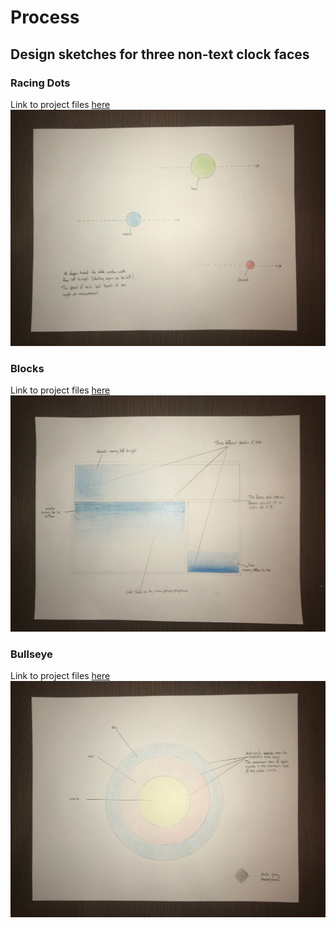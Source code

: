 # Process
## Design sketches for three non-text clock faces

### Racing Dots
Link to project files [here](https://github.com/neil-oliver/dvia-2019/tree/master/1.mapping-time/project_racing_dots)
![](https://github.com/neil-oliver/dvia-2019/blob/master/1.mapping-time/process/racing-dots-sketch.jpeg)

### Blocks
Link to project files [here](https://github.com/neil-oliver/dvia-2019/tree/master/1.mapping-time/project_blocks)
![](https://github.com/neil-oliver/dvia-2019/blob/master/1.mapping-time/process/Blocks-sketch.jpeg)

### Bullseye
Link to project files [here](https://github.com/neil-oliver/dvia-2019/tree/master/1.mapping-time/project_bullseye)
![](https://github.com/neil-oliver/dvia-2019/blob/master/1.mapping-time/process/Bullseye-sketch.jpeg)

